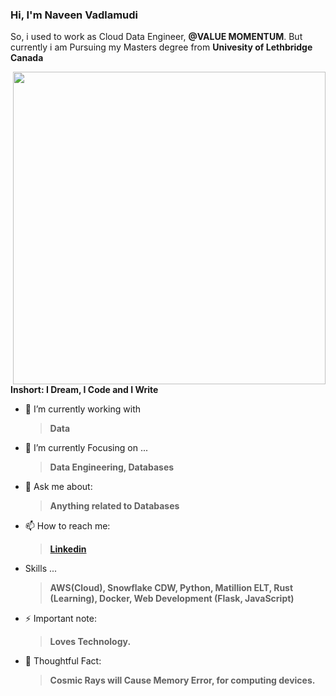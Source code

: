 
### Hi, I'm Naveen Vadlamudi 

So, i used to work as Cloud Data Engineer, **@VALUE MOMENTUM**. But currently i am Pursuing my Masters degree from **Univesity of Lethbridge Canada**

<!-- <img align="right" src="undraw_developer_activity_bv83.png" alt="developer-activity" width=500px /> -->
<!--<img align="right" src="undraw_server_push_vtms.png" alt="server-push-data" width=500px/> -->
<img align= "right" src="https://media.giphy.com/media/iIqmM5tTjmpOB9mpbn/giphy.gif" width="500px" />

**Inshort: I Dream, I Code and  I Write**

- 🔭 I’m currently working with 
     > **Data**  

- 🌱 I’m currently Focusing on ... 
     > **Data Engineering, Databases**

- 💬 Ask me about: 
  > **Anything related to Databases**
 
- 📫 How to reach me:
     >  **[Linkedin](https://www.linkedin.com/in/naveen-kumar-vadlamudi-7a823b172/)**

- Skills ...
     > **AWS(Cloud), Snowflake CDW, Python, Matillion ELT, Rust (Learning), Docker, Web Development (Flask, JavaScript)**

- ⚡ Important note: 
  > **Loves Technology.** 

- 🤔 Thoughtful Fact:
  > **Cosmic Rays will Cause Memory Error, for computing devices.**
  
 




